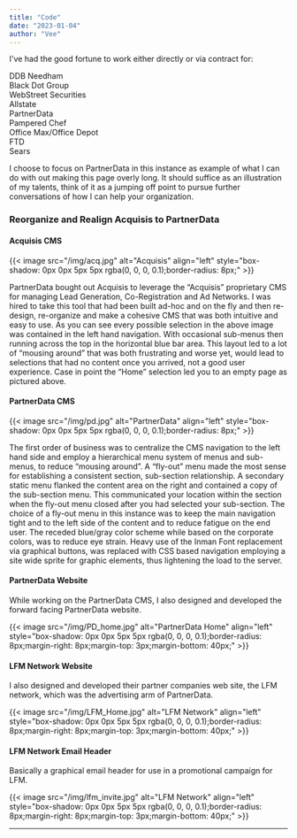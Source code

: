 ```yaml
---
title: "Code"
date: "2023-01-04"
author: "Vee"
---
```


I've had the good fortune to work either directly or via contract for:

DDB Needham  
Black Dot Group  
WebStreet Securities  
Allstate  
PartnerData  
Pampered Chef  
Office Max/Office Depot  
FTD  
Sears  

I choose to focus on PartnerData in this instance as example of what I can do with out making this page overly long. It should suffice as an illustration of my talents, think of it as a jumping off point to pursue further conversations of how I can help your organization.


### Reorganize and Realign Acquisis to PartnerData

#### Acquisis CMS 

{{< image src="/img/acq.jpg" alt="Acquisis" align="left" style="box-shadow: 0px 0px 5px 5px rgba(0, 0, 0, 0.1);border-radius: 8px;" >}}

PartnerData bought out Acquisis to leverage the “Acquisis” proprietary CMS for managing Lead Generation, Co-Registration and Ad Networks. I was hired to take this tool that had been built ad-hoc and on the fly and then re-design, re-organize and make a cohesive CMS that was both intuitive and easy to use. As you can see every possible selection in the above image was contained in the left hand navigation. With occasional sub-menus then running across the top in the horizontal blue bar area. This layout led to a lot of “mousing around” that was both frustrating and worse yet, would lead to selections that had no content once you arrived, not a good user experience. Case in point the “Home” selection led you to an empty page as pictured above.

#### PartnerData CMS
{{< image src="/img/pd.jpg" alt="PartnerData" align="left" style="box-shadow: 0px 0px 5px 5px rgba(0, 0, 0, 0.1);border-radius: 8px;" >}}

The first order of business was to centralize the CMS navigation to the left hand side and employ a hierarchical menu system of menus and sub-menus, to reduce “mousing around”. A “fly-out” menu made the most sense for establishing a consistent section, sub-section relationship. A secondary static menu flanked the content area on the right and contained a copy of the sub-section menu. This communicated your location within the section when the fly-out menu closed after you had selected your sub-section. The choice of a fly-out menu in this instance was to keep the main navigation tight and to the left side of the content and to reduce fatigue on the end user. The receded blue/gray color scheme while based on the corporate colors, was to reduce eye strain. Heavy use of the Inman Font replacement via graphical buttons, was replaced with CSS based navigation employing    a site wide sprite for graphic elements, thus lightening the load to the server.

#### PartnerData Website

While working on the PartnerData CMS, I also designed and developed the forward facing PartnerData website. 

{{< image src="/img/PD_home.jpg" alt="PartnerData Home" align="left" style="box-shadow: 0px 0px 5px 5px rgba(0, 0, 0, 0.1);border-radius: 8px;margin-right: 8px;margin-top: 3px;margin-bottom: 40px;" >}}


#### LFM Network Website

I also designed and developed their partner companies web site, the LFM network, which was the advertising arm of PartnerData.

{{< image src="/img/LFM_Home.jpg" alt="LFM Network" align="left" style="box-shadow: 0px 0px 5px 5px rgba(0, 0, 0, 0.1);border-radius: 8px;margin-right: 8px;margin-top: 3px;margin-bottom: 40px;" >}}

#### LFM Network Email Header 

Basically a graphical email header for use in a promotional campaign for LFM.

{{< image src="/img/lfm_invite.jpg" alt="LFM Network" align="left" style="box-shadow: 0px 0px 5px 5px rgba(0, 0, 0, 0.1);border-radius: 8px;margin-right: 8px;margin-top: 3px;margin-bottom: 40px;" >}}

***